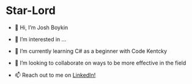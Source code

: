 # Star-Lord


- 👋 Hi, I’m Josh Boykin

- 👀 I’m interested in ...

- 🌱 I’m currently learning C# as a beginner with Code Kentcky

- 💞️ I’m looking to collaborate on ways to be more effective in the field 

- 📫 Reach out to me on <a href="https://https://www.linkedin.com/in/josh-boykin/">LinkedIn!</a> 

